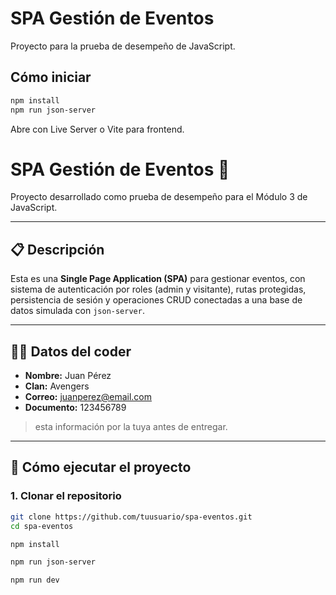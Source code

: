 # SPA Gestión de Eventos

Proyecto para la prueba de desempeño de JavaScript.

## Cómo iniciar

```bash
npm install
npm run json-server
```

Abre con Live Server o Vite para frontend.

# SPA Gestión de Eventos 🎉

Proyecto desarrollado como prueba de desempeño para el Módulo 3 de JavaScript.

---

## 📋 Descripción

Esta es una **Single Page Application (SPA)** para gestionar eventos, con sistema de autenticación por roles (admin y visitante), rutas protegidas, persistencia de sesión y operaciones CRUD conectadas a una base de datos simulada con `json-server`.

---

## 🧑‍💻 Datos del coder

- **Nombre:** Juan Pérez
- **Clan:** Avengers
- **Correo:** juanperez@email.com
- **Documento:** 123456789

> esta información por la tuya antes de entregar.

---

## 🚀 Cómo ejecutar el proyecto

### 1. Clonar el repositorio

```bash
git clone https://github.com/tuusuario/spa-eventos.git
cd spa-eventos

npm install

npm run json-server

npm run dev
